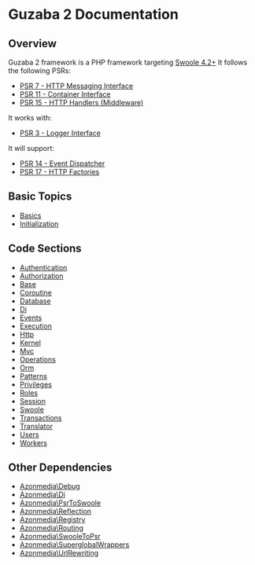 # Guzaba 2 Documentation

## Overview

Guzaba 2 framework is a PHP framework targeting [Swoole 4.2+](https://www.swoole.co.uk/)
It follows the following PSRs:
- [PSR 7 - HTTP Messaging Interface](https://www.php-fig.org/psr/psr-7/)
- [PSR 11 - Container Interface](https://www.php-fig.org/psr/psr-11/)
- [PSR 15 - HTTP Handlers (Middleware)](https://www.php-fig.org/psr/psr-15/)

It works with:
- [PSR 3 - Logger Interface](https://www.php-fig.org/psr/psr-3/)

It will support:
- [PSR 14 - Event Dispatcher](https://www.php-fig.org/psr/psr-14/)
- [PSR 17 - HTTP Factories](https://www.php-fig.org/psr/psr-17/)

## Basic Topics
- [Basics](./Basics/README.md)
- [Initialization](./Initialization/README.md)

## Code Sections
- [Authentication](./Authentication/README.md)
- [Authorization](./Authorization/README.md)
- [Base](./Base/README.md)
- [Coroutine](./Coroutine/README.md)
- [Database](./Database/README.md)
- [Di](./Di/README.md)
- [Events](./Events/README.md)
- [Execution](./Execution/README.md)
- [Http](./Http/README.md)
- [Kernel](./Kernel/README.md)
- [Mvc](./Mvc/README.md)
- [Operations](./Operations/README.md)
- [Orm](./Orm/README.md)
- [Patterns](./Patterns/REDME.md)
- [Privileges](./Privileges/README.md)
- [Roles](./Roles/README.md)
- [Session](./Session/README.md)
- [Swoole](./Swoole/README.md)
- [Transactions](./Transactions/README.md)
- [Translator](./Translator/README.md)
- [Users](./Users/README.md)
- [Workers](./Workers/README.md)

## Other Dependencies
- [Azonmedia\Debug](https://github.com/AzonMedia/debug)
- [Azonmedia\Di](https://github.com/AzonMedia/di)
- [Azonmedia\PsrToSwoole](https://github.com/AzonMedia/psr-to-swoole)
- [Azonmedia\Reflection](https://github.com/AzonMedia/reflection)
- [Azonmedia\Registry](https://github.com/AzonMedia/registry)
- [Azonmedia\Routing](https://github.com/AzonMedia/routing)
- [Azonmedia\SwooleToPsr](https://github.com/AzonMedia/swoole-to-psr)
- [Azonmedia\SuperglobalWrappers](https://github.com/AzonMedia/superglobal-wrappers)
- [Azonmedia\UrlRewriting](https://github.com/AzonMedia/url-rewriting)
